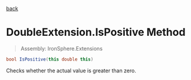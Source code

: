 ﻿

[back](/IronSphere.Extensions/types/DoubleExtension)

# DoubleExtension.IsPositive Method

> Assembly: IronSphere.Extensions

```csharp
bool IsPositive(this double this)
```

Checks whether the actual value is greater than zero.

 